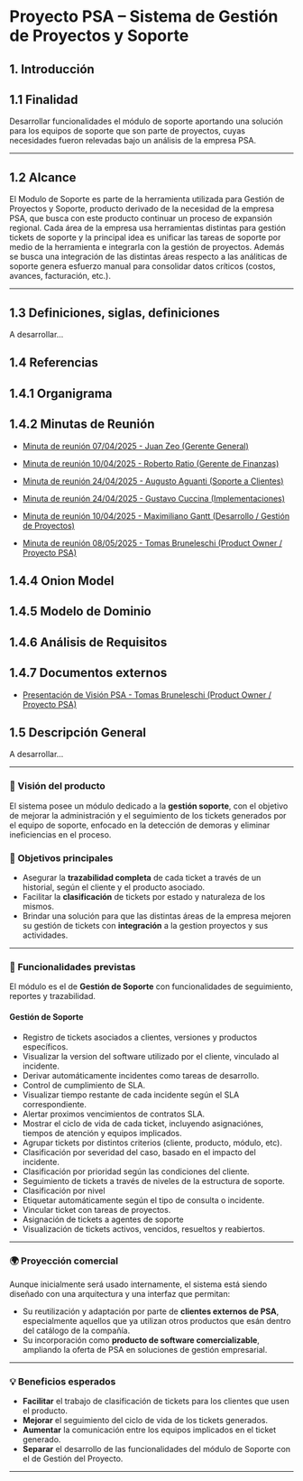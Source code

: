 # Proyecto PSA – Sistema de Gestión de Proyectos y Soporte

## 1. Introducción
## 1.1 Finalidad

Desarrollar funcionalidades el módulo de soporte aportando una solución para los equipos de soporte que son parte de proyectos, cuyas necesidades fueron relevadas bajo un análisis de la empresa PSA. 

---

## 1.2 Alcance

El Modulo de Soporte es parte de la herramienta utilizada para Gestión de Proyectos y Soporte, producto derivado de la necesidad de la empresa PSA, que busca con este producto continuar un proceso de expansión regional. Cada área de la empresa usa herramientas distintas para gestión tickets de soporte y la principal idea es unificar las tareas de soporte por medio de la herramienta e integrarla con la gestión de proyectos. Además se busca una integración de las distintas áreas respecto a las análiticas de soporte genera esfuerzo manual para consolidar datos críticos (costos, avances, facturación, etc.).

---

## 1.3 Definiciones, siglas, definiciones

A desarrollar...

## 1.4 Referencias
## 1.4.1 Organigrama
## 1.4.2 Minutas de Reunión

- [Minuta de reunión 07/04/2025 - Juan Zeo (Gerente General)](./docs/minutas/minuta-JuanZeo-07042025.md)

- [Minuta de reunión 10/04/2025 - Roberto Ratio (Gerente de Finanzas)](./docs/minutas/minuta-RobertoRatio-10042025.md)

- [Minuta de reunión 24/04/2025 - Augusto Aguanti (Soporte a Clientes)](docs/Minutas/minuta-AugustoAguanti-24042025.md)

- [Minuta de reunión 24/04/2025 - Gustavo Cuccina (Implementaciones)](docs/Minutas/minuta-GustavoCuccina-24042025.md)

- [Minuta de reunión 10/04/2025 - Maximiliano Gantt (Desarrollo / Gestión de Proyectos)](docs/Minutas/minuta-MaximilianoGantt-24042025.md)

- [Minuta de reunión 08/05/2025 - Tomas Bruneleschi (Product Owner / Proyecto PSA)](docs/Minutas/minuta-TomasBrunelesohi-08052025.md)

## 1.4.4 Onion Model
## 1.4.5 Modelo de Dominio
## 1.4.6 Análisis de Requisitos
## 1.4.7 Documentos externos
- [Presentación de Visión PSA - Tomas Bruneleschi (Product Owner / Proyecto PSA)](https://docs.google.com/presentation/d/1RKjXip65SFtVxiFx2X7nD-ORf1ZTkyG8f94DVdFbizw/edit?usp=sharing)

## 1.5  Descripción General

A desarrollar...

---

### 🧠 Visión del producto

El sistema posee un módulo dedicado a la **gestión soporte**, con el objetivo de mejorar la administración y el seguimiento de los tickets generados por el equipo de soporte, enfocado en la detección de demoras y eliminar ineficiencias en el proceso.


### 🧱 Objetivos principales

- Asegurar la **trazabilidad completa** de cada ticket a través de un historial, según el cliente y el producto asociado.
- Facilitar la **clasificación** de tickets por estado y naturaleza de los mismos.
- Brindar una solución para que las distintas áreas de la empresa mejoren su gestión de tickets con **integración** a la gestion proyectos y sus actividades. 

---

### 🧠 Funcionalidades previstas

El módulo es el de **Gestión de Soporte** con funcionalidades de seguimiento, reportes y trazabilidad.

#### Gestión de Soporte

- Registro de tickets asociados a clientes, versiones y productos específicos.
- Visualizar la version del software utilizado por el cliente, vinculado al incidente.
- Derivar automáticamente incidentes como tareas de desarrollo.
- Control de cumplimiento de SLA.
- Visualizar tiempo restante de cada incidente según el SLA correspondiente.
- Alertar proximos vencimientos de contratos SLA.
- Mostrar el ciclo de vida de cada ticket, incluyendo asignaciónes, tiempos de atención y equipos implicados.
- Agrupar tickets por distintos criterios (cliente, producto, módulo, etc).
- Clasificación por severidad del caso, basado en el impacto del incidente.
- Clasificación por prioridad según las condiciones del cliente.
- Seguimiento de tickets a través de niveles de la estructura de soporte. 
- Clasificación por nivel
- Etiquetar automáticamente según el tipo de consulta o incidente.
- Vincular ticket con tareas de proyectos.
- Asignación de tickets a agentes de soporte
- Visualización de tickets activos, vencidos, resueltos y reabiertos.

---

### 🌍 Proyección comercial

Aunque inicialmente será usado internamente, el sistema está siendo diseñado con una arquitectura y una interfaz que permitan:

- Su reutilización y adaptación por parte de **clientes externos de PSA**, especialmente aquellos que ya utilizan otros productos que esán dentro del catálogo de la compañía.
- Su incorporación como **producto de software comercializable**, ampliando la oferta de PSA en soluciones de gestión empresarial.

---

### 💡 Beneficios esperados

- **Facilitar** el trabajo de clasificación de tickets para los clientes que usen el producto.
- **Mejorar** el seguimiento del ciclo de vida de los tickets generados.
- **Aumentar** la comunicación entre los equipos implicados en el ticket generado.
- **Separar** el desarrollo de las funcionalidades del módulo de Soporte con el de Gestión del Proyecto.
---
